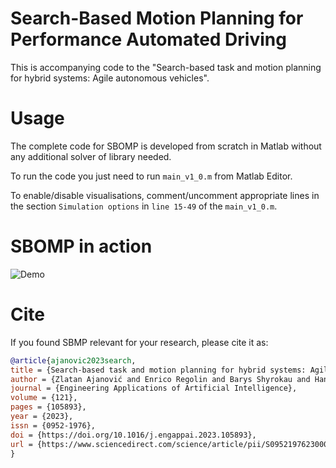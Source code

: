 # Search-Based Motion Planning for Performance Automated Driving

This is accompanying code to the "Search-based task and motion planning for hybrid systems: Agile autonomous vehicles".

# Usage

The complete code for SBOMP is developed from scratch in Matlab without any additional solver of library needed.

To run the code you just need to run `main_v1_0.m` from Matlab Editor.

To enable/disable visualisations, comment/uncomment appropriate lines in the section `Simulation options` in `line 15-49` of the `main_v1_0.m`.

# SBOMP in action

![Demo](https://github.com/zlatanajanovic/SBMP_PerfDriving/blob/master/drift_w_plan_IAVSD.gif "Demo")


# Cite 
If you found SBMP relevant for your research, please cite it as:

```bibtex
@article{ajanovic2023search,
title = {Search-based task and motion planning for hybrid systems: Agile autonomous vehicles},
author = {Zlatan Ajanović and Enrico Regolin and Barys Shyrokau and Hana Ćatić and Martin Horn and Antonella Ferrara},
journal = {Engineering Applications of Artificial Intelligence},
volume = {121},
pages = {105893},
year = {2023},
issn = {0952-1976},
doi = {https://doi.org/10.1016/j.engappai.2023.105893},
url = {https://www.sciencedirect.com/science/article/pii/S0952197623000775},
}
```

